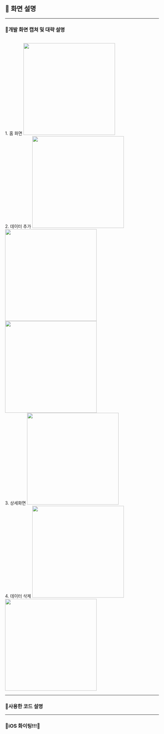 ## 🙈 화면 설명
<hr>

### 🙉개발 화면 캡쳐 및 대략 설명
<br>
1. 홈 화면
<img src="https://github.com/3rd-PARD-iOS-PART/iOS_MinhyeokKim/blob/main/6th_hw_KimMinhyeok/screenshots/홈 화면.png?raw=true" width="300"/>
<br>
2. 데이터 추가
<img src="https://github.com/3rd-PARD-iOS-PART/iOS_MinhyeokKim/blob/main/6th_hw_KimMinhyeok/screenshots/데이터 추가1.png?raw=true" width="300"/>
<img src="https://github.com/3rd-PARD-iOS-PART/iOS_MinhyeokKim/blob/main/6th_hw_KimMinhyeok/screenshots/데이터 추가2.png?raw=true" width="300"/>
<img src="https://github.com/3rd-PARD-iOS-PART/iOS_MinhyeokKim/blob/main/6th_hw_KimMinhyeok/screenshots/데이터 추가3.png?raw=true" width="300"/>
<br>
3. 상세화면
<img src="https://github.com/3rd-PARD-iOS-PART/iOS_MinhyeokKim/blob/main/6th_hw_KimMinhyeok/screenshots/상세 화면.png?raw=true" width="300"/>
<br>
4. 데이터 삭제
<img src="https://github.com/3rd-PARD-iOS-PART/iOS_MinhyeokKim/blob/main/6th_hw_KimMinhyeok/screenshots/데이터 삭제1.png?raw=true" width="300"/>
<img src="https://github.com/3rd-PARD-iOS-PART/iOS_MinhyeokKim/blob/main/6th_hw_KimMinhyeok/screenshots/데이터 삭제2.png?raw=true" width="300"/>

<hr>

### 🙊사용한 코드 설명 
<hr>

### 🙈iOS 화이팅!!!🙈
